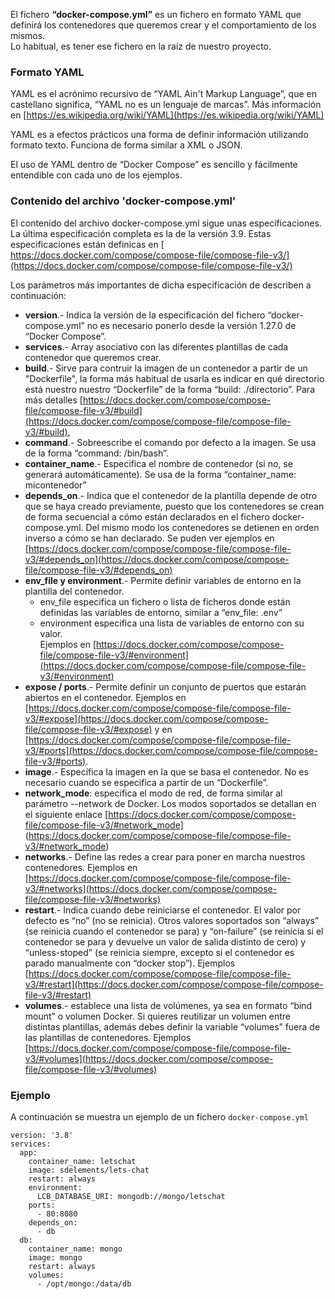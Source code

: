 El fichero **“docker-compose.yml”** es un fichero en formato YAML que definirá los contenedores que queremos crear y el comportamiento de los mismos.    
Lo habitual, es tener ese fichero en la raíz de nuestro proyecto.

### Formato YAML
YAML es el acrónimo recursivo de “YAML Ain't Markup Language”, que en castellano significa, “YAML no es un lenguaje de marcas”. Más información en [https://es.wikipedia.org/wiki/YAML](https://es.wikipedia.org/wiki/YAML)

YAML es a efectos prácticos una forma de definir información utilizando formato texto. Funciona de forma similar a XML o JSON.

El uso de YAML dentro de “Docker Compose” es sencillo y fácilmente entendible con cada uno de los ejemplos. 

### Contenido del archivo 'docker-compose.yml'  
El contenido del archivo docker-compose.yml sigue unas especificaciones. La última especificación completa es la de la versión 3.9. Estas especificaciones están definicas en [ https://docs.docker.com/compose/compose-file/compose-file-v3/](https://docs.docker.com/compose/compose-file/compose-file-v3/)

Los parámetros más importantes de dicha especificación de describen a continuación:

- **version**.- Indica la versión de la especificación del fichero “docker-compose.yml” no es necesario ponerlo desde la versión 1.27.0 de “Docker Compose”.
- **services**.- Array asociativo con las diferentes plantillas de cada contenedor que queremos crear.
- **build**.- Sirve para contruir la imagen de un contenedor a partir de un "Dockerfile",  la forma más habitual de usarla es indicar en qué directorio está nuestro nuestro “Dockerfile” de la forma “build: ./directorio”. Para más detalles [https://docs.docker.com/compose/compose-file/compose-file-v3/#build](https://docs.docker.com/compose/compose-file/compose-file-v3/#build),
- **command**.- Sobreescribe el comando por defecto a la imagen. Se usa de la forma “command: /bin/bash”.
- **container_name**.- Especifica el nombre de contenedor (si no, se generará automáticamente). Se usa de la forma “container_name: micontenedor”
- **depends_on**.- Indica que el contenedor de la plantilla depende de otro que se haya creado previamente, puesto que los contenedores se crean de forma secuencial a cómo están declarados en el fichero docker-compose.yml. Del mismo modo los contenedores se detienen en orden inverso a cómo se han declarado. Se puden ver ejemplos en [https://docs.docker.com/compose/compose-file/compose-file-v3/#depends_on](https://docs.docker.com/compose/compose-file/compose-file-v3/#depends_on)
- **env_file y environment**.- Permite definir variables de entorno en la plantilla del contenedor.
    - env_file especifica un fichero o lista de ficheros donde están definidas las variables de entorno, similar a “env_file: .env”
    - environment especifica una lista de variables de entorno con su valor. <br>Ejemplos en [https://docs.docker.com/compose/compose-file/compose-file-v3/#environment](https://docs.docker.com/compose/compose-file/compose-file-v3/#environment)
- **expose / ports**.- Permite definir un conjunto de puertos que estarán abiertos en el contenedor. Ejemplos en [https://docs.docker.com/compose/compose-file/compose-file-v3/#expose](https://docs.docker.com/compose/compose-file/compose-file-v3/#expose) y en [https://docs.docker.com/compose/compose-file/compose-file-v3/#ports](https://docs.docker.com/compose/compose-file/compose-file-v3/#ports).
- **image**.- Específica la imagen en la que se basa el contenedor. No es necesario cuando se especifica a partir de un “Dockerfile”.
- **network_mode**: especifica el modo de red, de forma similar al parámetro --network de Docker. Los modos soportados se detallan en el siguiente enlace [https://docs.docker.com/compose/compose-file/compose-file-v3/#network_mode] (https://docs.docker.com/compose/compose-file/compose-file-v3/#network_mode)
- **networks**.- Define las redes a crear para poner en marcha nuestros contenedores. Ejemplos en [https://docs.docker.com/compose/compose-file/compose-file-v3/#networks](https://docs.docker.com/compose/compose-file/compose-file-v3/#networks)
- **restart**.- Indica cuando debe reiniciarse el contenedor. El valor por defecto es “no” (no se reinicia). Otros valores soportados son “always” (se reinicia cuando el contenedor se para) y “on-failure” (se reinicia si el contenedor se para y devuelve un valor de salida distinto de cero) y “unless-stoped” (se reinicia siempre, excepto si el contenedor es parado manualmente con “docker stop”). Ejemplos [https://docs.docker.com/compose/compose-file/compose-file-v3/#restart](https://docs.docker.com/compose/compose-file/compose-file-v3/#restart)
- **volumes**.- establece una lista de volúmenes, ya sea en formato “bind mount” o volumen Docker. Si quieres reutilizar un volumen entre distintas plantillas, además debes definir la variable “volumes” fuera de las plantillas de contenedores. Ejemplos [https://docs.docker.com/compose/compose-file/compose-file-v3/#volumes](https://docs.docker.com/compose/compose-file/compose-file-v3/#volumes)


### Ejemplo
A continuación se muestra un ejemplo de un fichero `docker-compose.yml`

```
version: '3.8'
services:
  app:
    container_name: letschat
    image: sdelements/lets-chat
    restart: always
    environment:
      LCB_DATABASE_URI: mongodb://mongo/letschat
    ports:
      - 80:8080
    depends_on:
      - db
  db:
    container_name: mongo
    image: mongo
    restart: always
    volumes:
      - /opt/mongo:/data/db
```

